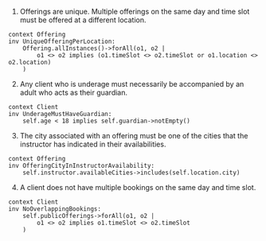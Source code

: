 1) Offerings are unique. Multiple offerings on the same day and time slot must be offered at a different location.

```ocl
context Offering
inv UniqueOfferingPerLocation: 
    Offering.allInstances()->forAll(o1, o2 | 
        o1 <> o2 implies (o1.timeSlot <> o2.timeSlot or o1.location <> o2.location)
    )
```

2) Any client who is underage must necessarily be accompanied by an adult who acts as their guardian.

```ocl
context Client
inv UnderageMustHaveGuardian:
    self.age < 18 implies self.guardian->notEmpty()
```

3) The city associated with an offering must be one of the cities that the instructor has indicated in their availabilities.

```ocl
context Offering
inv OfferingCityInInstructorAvailability:
    self.instructor.availableCities->includes(self.location.city)
```

4) A client does not have multiple bookings on the same day and time slot.

```ocl
context Client
inv NoOverlappingBookings:
    self.publicOfferings->forAll(o1, o2 |
        o1 <> o2 implies o1.timeSlot <> o2.timeSlot
    )
```
